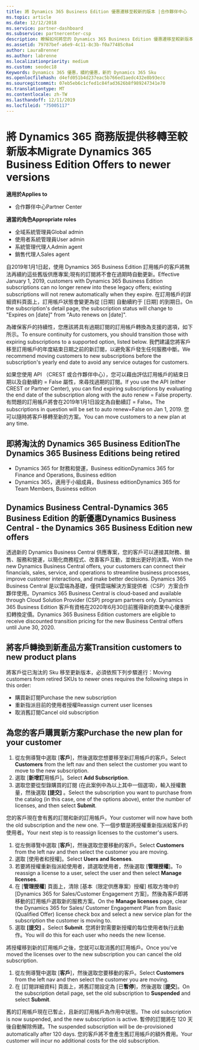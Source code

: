 ```yaml
---
title: 將 Dynamics 365 Business Edition 優惠遷移至較新的版本 |合作夥伴中心
ms.topic: article
ms.date: 12/12/2018
ms.service: partner-dashboard
ms.subservice: partnercenter-csp
description: 瞭解如何將您的 Dynamics 365 Business Edition 優惠遷移至較新版本，然後再將其到期。
ms.assetid: 79787bef-a6e9-4c11-8c3b-f0a77485c0a4
author: LauraBrenner
ms.author: labrenne
ms.localizationpriority: medium
ms.custom: seodec18
Keywords: Dynamics 365 優惠，續約優惠，新的 Dynamics 365 Sku
ms.openlocfilehash: d4efd051b4d237eac5b766ed1aedc432e8b93ecc
ms.sourcegitcommit: 07eb5eb6c1cfed1c84fad3626b8f989247341e70
ms.translationtype: MT
ms.contentlocale: zh-TW
ms.lasthandoff: 12/11/2019
ms.locfileid: "75005117"
---
```

# <a name="migrate-dynamics-365-business-edition-offers-to-newer-versions"></a><span data-ttu-id="8914b-104">將 Dynamics 365 商務版提供移轉至較新版本</span><span class="sxs-lookup"><span data-stu-id="8914b-104">Migrate Dynamics 365 Business Edition Offers to newer versions</span></span> 

<span data-ttu-id="8914b-105">**適用於**</span><span class="sxs-lookup"><span data-stu-id="8914b-105">**Applies to**</span></span>

- <span data-ttu-id="8914b-106">合作夥伴中心</span><span class="sxs-lookup"><span data-stu-id="8914b-106">Partner Center</span></span>

<span data-ttu-id="8914b-107">**適當的角色**</span><span class="sxs-lookup"><span data-stu-id="8914b-107">**Appropriate roles**</span></span>
-   <span data-ttu-id="8914b-108">全域系統管理員</span><span class="sxs-lookup"><span data-stu-id="8914b-108">Global admin</span></span>
-   <span data-ttu-id="8914b-109">使用者系統管理員</span><span class="sxs-lookup"><span data-stu-id="8914b-109">User admin</span></span>
-   <span data-ttu-id="8914b-110">系統管理代理人</span><span class="sxs-lookup"><span data-stu-id="8914b-110">Admin agent</span></span>
-   <span data-ttu-id="8914b-111">銷售代理人</span><span class="sxs-lookup"><span data-stu-id="8914b-111">Sales agent</span></span>

<span data-ttu-id="8914b-112">自2019年1月1日起，使用 Dynamics 365 Business Edition 訂用帳戶的客戶將無法再續約這些舊版供應專案;現有的訂閱將不會在過期時自動更新。</span><span class="sxs-lookup"><span data-stu-id="8914b-112">Effective January 1, 2019, customers with Dynamics 365 Business Edition subscriptions can no longer renew into these legacy offers; existing subscriptions will not renew automatically when they expire.</span></span> <span data-ttu-id="8914b-113">在訂用帳戶的詳細資料頁面上，訂用帳戶狀態會變更為從 [日期] 自動續約于 [日期] 的到期日。</span><span class="sxs-lookup"><span data-stu-id="8914b-113">On the subscription's detail page, the subscription status will change to "Expires on [date]" from "Auto renews on [date]".</span></span>

<span data-ttu-id="8914b-114">為確保客戶的持續性，您應該將具有過期訂閱的訂用帳戶轉換為支援的選項，如下所示。</span><span class="sxs-lookup"><span data-stu-id="8914b-114">To ensure continuity for customers, you should transition those with expiring subscriptions to a supported option, listed below.</span></span> <span data-ttu-id="8914b-115">我們建議您將客戶移至訂用帳戶的年度結束日期之前的新訂閱，以避免客戶發生任何服務中斷。</span><span class="sxs-lookup"><span data-stu-id="8914b-115">We recommend moving customers to new subscriptions before the subscription's yearly end date to avoid any service outages for customers.</span></span>

<span data-ttu-id="8914b-116">如果您使用 API （CREST 或合作夥伴中心），您可以藉由評估訂用帳戶的結束日期以及自動續約 = False 屬性，來尋找過期的訂閱。</span><span class="sxs-lookup"><span data-stu-id="8914b-116">If you use the API (either CREST or Partner Center), you can find expiring subscriptions by evaluating the end date of the subscription along with the auto renew = False property.</span></span> <span data-ttu-id="8914b-117">有問題的訂用帳戶將會在2019年1月1日設定為自動續訂 = False。</span><span class="sxs-lookup"><span data-stu-id="8914b-117">The subscriptions in question will be set to auto renew=False on Jan 1, 2019.</span></span> <span data-ttu-id="8914b-118">您可以隨時將客戶移轉至新的方案。</span><span class="sxs-lookup"><span data-stu-id="8914b-118">You can move customers to a new plan at any time.</span></span> 

## <a name="the-dynamics-365-business-editions-being-retired"></a><span data-ttu-id="8914b-119">即將淘汰的 Dynamics 365 Business Edition</span><span class="sxs-lookup"><span data-stu-id="8914b-119">The Dynamics 365 Business Editions being retired</span></span>

- <span data-ttu-id="8914b-120">Dynamics 365 for 財務和營運，Business edition</span><span class="sxs-lookup"><span data-stu-id="8914b-120">Dynamics 365 for Finance and Operations, Business edition</span></span>
- <span data-ttu-id="8914b-121">Dynamics 365，適用于小組成員，Business edition</span><span class="sxs-lookup"><span data-stu-id="8914b-121">Dynamics 365 for Team Members, Business edition</span></span>

## <a name="dynamics-business-central---the-dynamics-365-business-edition-new-offers"></a><span data-ttu-id="8914b-122">Dynamics Business Central-Dynamics 365 Business Edition 的新優惠</span><span class="sxs-lookup"><span data-stu-id="8914b-122">Dynamics Business Central - the Dynamics 365 Business Edition new offers</span></span>

<span data-ttu-id="8914b-123">透過新的 Dynamics Business Central 供應專案，您的客戶可以連接其財務、銷售、服務和營運，以簡化商務程式、改善客戶互動，並做出更好的決策。</span><span class="sxs-lookup"><span data-stu-id="8914b-123">With the new Dynamics Business Central offers, your customers can connect their financials, sales, service, and operations to streamline business processes, improve customer interactions, and make better decisions.</span></span> <span data-ttu-id="8914b-124">Dynamics 365 Business Central 是以雲端為基礎，僅供雲端解決方案提供者（CSP）方案合作夥伴使用。</span><span class="sxs-lookup"><span data-stu-id="8914b-124">Dynamics 365 Business Central is cloud-based and available through Cloud Solution Provider (CSP) program partners only.</span></span>
<span data-ttu-id="8914b-125">Dynamics 365 Business Edition 客戶有資格在2020年6月30日前獲得新的商業中心優惠折扣轉換定價。</span><span class="sxs-lookup"><span data-stu-id="8914b-125">Dynamics 365 Business Edition customers are eligible to receive discounted transition pricing for the new Business Central offers until June 30, 2020.</span></span>

## <a name="transition-customers-to-new-product-plans"></a><span data-ttu-id="8914b-126">將客戶轉換到新產品方案</span><span class="sxs-lookup"><span data-stu-id="8914b-126">Transition customers to new product plans</span></span>

 <span data-ttu-id="8914b-127">將客戶從已淘汰的 Sku 移至更新版本，必須依照下列步驟進行：</span><span class="sxs-lookup"><span data-stu-id="8914b-127">Moving customers from retired SKUs to newer ones requires the following steps in this order:</span></span>

- <span data-ttu-id="8914b-128">購買新訂閱</span><span class="sxs-lookup"><span data-stu-id="8914b-128">Purchase the new subscription</span></span>
- <span data-ttu-id="8914b-129">重新指派目前的使用者授權</span><span class="sxs-lookup"><span data-stu-id="8914b-129">Reassign current user licenses</span></span>
- <span data-ttu-id="8914b-130">取消舊訂閱</span><span class="sxs-lookup"><span data-stu-id="8914b-130">Cancel old subscription</span></span>

## <a name="purchase-the-new-plan-for-your-customer"></a><span data-ttu-id="8914b-131">為您的客戶購買新方案</span><span class="sxs-lookup"><span data-stu-id="8914b-131">Purchase the new plan for your customer</span></span>

1. <span data-ttu-id="8914b-132">從左側導覽中選取 [**客戶**]，然後選取您想要移至新訂用帳戶的客戶。</span><span class="sxs-lookup"><span data-stu-id="8914b-132">Select **Customers** from the left nav and then select the customer you want to move to the new subscription.</span></span>
2. <span data-ttu-id="8914b-133">選取 [**新增訂**用帳戶]。</span><span class="sxs-lookup"><span data-stu-id="8914b-133">Select **Add Subscription**.</span></span>
3. <span data-ttu-id="8914b-134">選取您要從型錄購買的訂閱 (在此案例中為以上其中一個選項)，輸入授權數量，然後選取 **\[提交\]** 。</span><span class="sxs-lookup"><span data-stu-id="8914b-134">Select the subscription you want to purchase from the catalog (in this case, one of the options above), enter the number of licenses, and then select **Submit**.</span></span> 

<span data-ttu-id="8914b-135">您的客戶現在會有舊的訂閱和新的訂用帳戶。</span><span class="sxs-lookup"><span data-stu-id="8914b-135">Your customer will now have both the old subscription and the new one.</span></span> <span data-ttu-id="8914b-136">下一個步驟是將授權重新指派給客戶的使用者。</span><span class="sxs-lookup"><span data-stu-id="8914b-136">Your next step is to reassign licenses to the customer's users.</span></span>

1. <span data-ttu-id="8914b-137">從左側導覽中選取 [**客戶**]，然後選取您要移動的客戶。</span><span class="sxs-lookup"><span data-stu-id="8914b-137">Select **Customers** from the left nav and then select the customer you are moving.</span></span>
2. <span data-ttu-id="8914b-138">選取 \[使用者和授權\]。</span><span class="sxs-lookup"><span data-stu-id="8914b-138">Select **Users and licenses**.</span></span>
3. <span data-ttu-id="8914b-139">若要將授權重新指派給使用者，請選取使用者，然後選取 [**管理授權**]。</span><span class="sxs-lookup"><span data-stu-id="8914b-139">To reassign a license to a user, select the user and then select **Manage licenses**.</span></span> 
4. <span data-ttu-id="8914b-140">在 [**管理授權**] 頁面上，清除 [基本（限定供應專案）授權] 核取方塊中的 [Dynamics 365 for Sales/Customer Engagement 方案]，然後為客戶即將移動的訂用帳戶選取新的服務方案。</span><span class="sxs-lookup"><span data-stu-id="8914b-140">On the **Manage licenses** page, clear the Dynamics 365 for Sales/ Customer Engagement Plan from Basic (Qualified Offer) license check box and select a new service plan for the subscription the customer is moving to.</span></span> 
5. <span data-ttu-id="8914b-141">選取 **\[提交\]** 。</span><span class="sxs-lookup"><span data-stu-id="8914b-141">Select **Submit**.</span></span> <span data-ttu-id="8914b-142">您將針對需要新授權的每位使用者執行此動作。</span><span class="sxs-lookup"><span data-stu-id="8914b-142">You will do this for each user who needs the new license.</span></span> 

<span data-ttu-id="8914b-143">將授權移到新的訂用帳戶之後，您就可以取消舊的訂用帳戶。</span><span class="sxs-lookup"><span data-stu-id="8914b-143">Once you've moved the licenses over to the new subscription you can cancel the old subscription.</span></span> 

1. <span data-ttu-id="8914b-144">從左側導覽中選取 [**客戶**]，然後選取您要移動的客戶。</span><span class="sxs-lookup"><span data-stu-id="8914b-144">Select **Customers** from the left nav and then select the customer you are moving.</span></span>
2. <span data-ttu-id="8914b-145">在 [訂閱詳細資料] 頁面上，將舊訂閱設定為 [已**暫停**]，然後選取 [**提交**]。</span><span class="sxs-lookup"><span data-stu-id="8914b-145">On the subscription detail page, set the old subscription to **Suspended** and select **Submit**.</span></span>

<span data-ttu-id="8914b-146">舊的訂用帳戶現在已暫止，且新的訂用帳戶為作用中狀態。</span><span class="sxs-lookup"><span data-stu-id="8914b-146">The old subscription is now suspended, and the new subscription is active.</span></span> <span data-ttu-id="8914b-147">暫停的訂閱將在 120 天後自動解除佈建。</span><span class="sxs-lookup"><span data-stu-id="8914b-147">The suspended subscription will be de-provisioned automatically after 120 days.</span></span> <span data-ttu-id="8914b-148">您的客戶將不會產生舊訂用帳戶的額外費用。</span><span class="sxs-lookup"><span data-stu-id="8914b-148">Your customer will incur no additional costs for the old subscription.</span></span>
